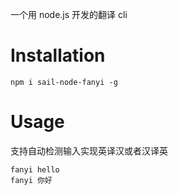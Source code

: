 一个用 node.js 开发的翻译 cli

# Installation

```
npm i sail-node-fanyi -g
```

# Usage

支持自动检测输入实现英译汉或者汉译英

```
fanyi hello 
fanyi 你好
```
